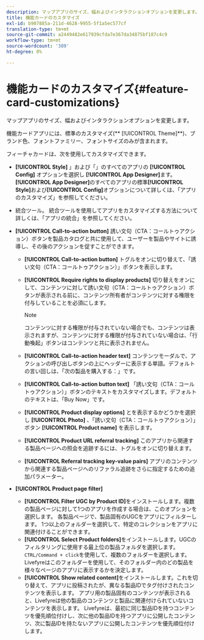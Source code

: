 ```yaml
---
description: マップアプリのサイズ、幅およびインタラクションオプションを変更します。
title: 機能カードのカスタマイズ
exl-id: b907885a-211d-4628-9955-5f1a5ec577cf
translation-type: tm+mt
source-git-commit: a2449482e617939cfda7e367da34875bf187c4c9
workflow-type: tm+mt
source-wordcount: '389'
ht-degree: 0%

---
```


# 機能カードのカスタマイズ{#feature-card-customizations}

マップアプリのサイズ、幅およびインタラクションオプションを変更します。

<!-- 
r_feature_card_customization.dita
 -->

機能カードアプリには、標準のカスタマイズ(** [!UICONTROL Theme]**)、ブランド色、フォントファミリー、フォントサイズのみが含まれます。

フィーチャカードは、次を使用してカスタマイズできます。

* **[!UICONTROL Style]** 」および「」のすべてのアプリの **[!UICONTROL Config]** オプションを選択し **[!UICONTROL App Designer]**&#x200B;ます。**[!UICONTROL App Designer]**&#x200B;のすべてのアプリの標準&#x200B;**[!UICONTROL Style]**&#x200B;および&#x200B;**[!UICONTROL Config]**&#x200B;オプションについて詳しくは、「アプリのカスタマイズ」を参照してください。

* 統合ツール。 統合ツールを使用してアプリをカスタマイズする方法について詳しくは、「アプリの統合」を参照してください。
* **[!UICONTROL Call-to-action button]** 誘い文句（CTA：コールトゥアクション）ボタンを製品カタログと共に使用して、ユーザーを製品やサイトに誘導し、その後のアクションを促すことができます。

   * **[!UICONTROL Call-to-action button]** トグルをオンに切り替えて、「誘い文句（CTA：コールトゥアクション）」ボタンを表示します。
   * **[!UICONTROL Require rights to display products]** 切り替えをオンにして、コンテンツに対して誘い文句（CTA：コールトゥアクション）ボタンが表示される前に、コンテンツ所有者がコンテンツに対する権限を付与していることを必須にします。

      >[!NOTE]
      >
      >コンテンツに対する権限が付与されていない場合でも、コンテンツは表示されますが、コンテンツに対する権限が付与されていない場合は、「行動喚起」ボタンはコンテンツと共に表示されません。

   * **[!UICONTROL Call-to-action header text]** コンテンツモーダルで、アクションの呼び出しボタンの上にヘッダーに表示する単語。デフォルトの言い回しは、「次の製品を購入する：」です。
   * **[!UICONTROL Call-to-action button text]** 「誘い文句（CTA：コールトゥアクション）」ボタンのテキストをカスタマイズします。デフォルトのテキストは、「Buy Now」です。
   * **[!UICONTROL Product display options]** とを表示するかどうかを選択し **[!UICONTROL Photo]** 、「誘い文句（CTA：コールトゥアクション）」ボタン **[!UICONTROL Product name]** を表示します。
   * **[!UICONTROL Product URL referral tracking]** このアプリから関連する製品ページへの照会を追跡するには、トグルをオンに切り替えます。
   * **[!UICONTROL Referral tracking key-value pairs]** アプリのコンテンツから関連する製品ページへのリファラル追跡をさらに指定するための追加パラメーター。

* **[!UICONTROL Product page filter]**

   * **[!UICONTROL Filter UGC by Product ID]**&#x200B;をインストールします。複数の製品ページに対して1つのアプリを作成する場合は、このオプションを選択します。 各製品ページで、製品固有のUGCをアプリにフィルターします。 1つ以上のフォルダーを選択して、特定のコレクションをアプリに関連付けることができます。
   * **[!UICONTROL Select Product folders]**&#x200B;をインストールします。UGCのフィルタリングに使用する最上位の製品フォルダを選択します。 `CTRL/Command + click`を使用して、複数のフォルダーを選択します。 Livefyreはこのフォルダーを使用して、そのフォルダー内のどの製品を様々なページのアプリに表示するかを決定します。
   * **[!UICONTROL Show related content]**&#x200B;をインストールします。これを切り替えて、アプリに投稿されたが、異なる製品IDでタグ付けされたコンテンツを表示します。 アプリ用の製品固有のコンテンツが表示されると、Livefyreは他の製品のコンテンツと製品に関連付けられていないコンテンツを表示します。 Livefyreは、最初に同じ製品IDを持つコンテンツを優先順位付けし、次に他の製品IDを持つアプリに公開したコンテンツ、次に製品IDを持たないアプリに公開したコンテンツを優先順位付けします。
